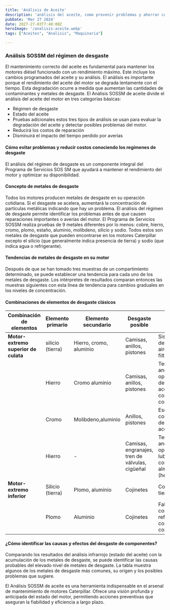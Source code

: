 ```yaml
---
title: 'Análisis de Aceite'
description: 'análisis del aceite, como prevenir problemas y ahorrar costos al identificar tempranamente las fallas en motores Caterpillar'
pubDate: 'Mar 27 2024'
date: 2027-27-03T7:40:00Z
heroImage: '/analisis-aceite.webp'
tags: ["Aceites", "Analisis", "Maquinaria"]

---
```


### Análisis SOSSM del régimen de desgaste
El mantenimiento correcto del aceite es fundamental para mantener los motores diésel funcionado con un rendimiento máximo. Este incluye los cambios programados del aceite y su análisis. El análisis es importante porque el rendimiento del aceite del motor se degrada lentamente con el tiempo. Esta degradación ocurre a medida que aumentan las cantidades de contaminantes y metales de desgaste.
El Análisis SOSSM de aceite divide el análisis del aceite del motor en tres categorías básicas:
- Régimen de desgaste
- Estado del aceite
- Pruebas adicionales
estos tres tipos de análisis se usan para evaluar la degradación del aceite y detectar posibles problemas del motor.
- Reducirá los costos de reparación
- Disminuirá el impacto del tiempo perdido por averías
#### Cómo evitar problemas y reducir costos conociendo los regímenes de desgaste
El análisis del régimen de desgaste es un componente integral del Programa de Servicios SOS SM que ayudará a mantener el rendimiento del motor y optimizar su disponibilidad.
#### Concepto de metales de desgaste
Todos los motores producen metales de desgaste en su operación cotidiana. Si el desgaste se acelera, aumentará la concentración de partículas metálicas indicando que hay un problema. El análisis del régimen de desgaste permite identificar los problemas antes de que causen reparaciones importantes o averías del motor. El Programa de Servicios SOSSM realiza pruebas de 9 metales diferentes por lo menos: cobre, hierro, cromo, plomo,
estaño, aluminio, molibdeno, silicio y sodio. Todos estos son metales de desgaste que pueden encontrarse en los motores Caterpillar excepto el silicio (que generalmente indica presencia de tierra) y sodio (que indica agua o refrigerante).
#### Tendencias de metales de desgaste en su motor
Después de que se han tomado tres muestras de un compartimiento determinado, se puede establecer una tendencia para cada uno de los metales de desgaste. Los intérpretes de resultados comparan entonces las muestras siguientes con esta línea de tendencia para cambios graduales en los niveles de concentración.
#### Combinaciones de elementos de desgaste clásicos

|Combinación de elementos| Elemento primario     | Elemento secundario  | Desgaste posible| Area/causas probables del problema|
|-----------------------| ---------------------|-----------------|----------------------------------|-------------------------|
| **Motor-extremo superior de culata**| silicio (tierra) |Hierro, cromo, aluminio | Camisas, anillos, pistones| Sistema de entrada de aire/contaminándose filtros|
| |Hierro | Cromo aluminio| Camisas, anillos, pistones| Temperaturas anormales de operación, degradación del aceite, contaminación del combustible|
| |Cromo | Molibdeno,aluminio |Anillos, pistones| Escape de gases, consumo deaceite, degradación del aceite|
| |Hierro| - |Camisas, engranajes, tren de válvulas, cigüeñal| Temperaturas anormales de operación, falta de lubricación, contaminación, almacenamiento (herrumbre)|
| **Motor-extremo inferior**| Silicio (tierra)| Plomo, aluminio| Cojinetes| Contaminación con tierra|
| |Plomo |Aluminio| Cojinetes| Falta lubricación, contaminación de refrigerante, contaminación de combustible|
#### ¿Cómo identificar las causas y efectos del desgaste de componentes?
Comparando los resultados del análisis infrarrojo (estado del aceite) con la acumulación de los metales de desgaste, se puede identificar las causas probables del elevado nivel de metales de desgaste. La tabla muestra algunos de los metales de desgaste más comunes, su origen y los posibles problemas que sugiere.

El Análisis SOSSM de aceite es una herramienta indispensable en el arsenal de mantenimiento de motores Caterpillar. Ofrece una visión profunda y anticipada del estado del motor, permitiendo acciones preventivas que aseguran la fiabilidad y eficiencia a largo plazo.
